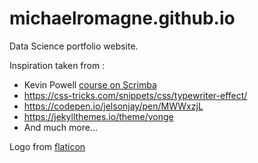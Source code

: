 # michaelromagne.github.io

Data Science portfolio website.

Inspiration taken from : 
- Kevin Powell [course on Scrimba](https://scrimba.com/learn/portfolio)
- https://css-tricks.com/snippets/css/typewriter-effect/
- https://codepen.io/jelsonjay/pen/MWWxzjL 
- https://jekyllthemes.io/theme/vonge 
- And much more...

Logo from [flaticon](https://www.flaticon.com/fr/)


